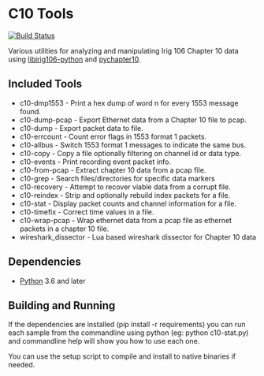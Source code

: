 
# C10 Tools

[![Build Status](https://dev.azure.com/atac-bham/c10-tools/_apis/build/status/atac-bham.c10-tools?branchName=master)](https://dev.azure.com/atac-bham/c10-tools/_build/latest?definitionId=5&branchName=master)

Various utilities for analyzing and manipulating Irig 106 Chapter 10 data using
[libirig106-python](https://github.com/atac-bham/libirig106-python) and
[pychapter10](https://github.com/atac-bham/pychapter10).


## Included Tools

* c10-dmp1553 - Print a hex dump of word n for every 1553 message found.
* c10-dump-pcap - Export Ethernet data from a Chapter 10 file to pcap.
* c10-dump - Export packet data to file.
* c10-errcount - Count error flags in 1553 format 1 packets.
* c10-allbus - Switch 1553 format 1 messages to indicate the same bus.
* c10-copy - Copy a file optionally filtering on channel id or data type.
* c10-events - Print recording event packet info.
* c10-from-pcap - Extract chapter 10 data from a pcap file.
* c10-grep - Search files/directories for specific data markers
* c10-recovery - Attempt to recover viable data from a corrupt file.
* c10-reindex - Strip and optionally rebuild index packets for a file.
* c10-stat - Display packet counts and channel information for a file.
* c10-timefix - Correct time values in a file.
* c10-wrap-pcap - Wrap ethernet data from a pcap file as ethernet packets in a
  chapter 10 file.
* wireshark_dissector - Lua based wireshark dissector for Chapter 10 data


## Dependencies

* [Python](https://python.org) 3.6 and later

## Building and Running

If the dependencies are installed (pip install -r requirements) you can run
each sample from the commandline using python (eg: python c10-stat.py) and
commandline help will show you how to use each one.

You can use the setup script to compile and install to native binaries if
needed.
